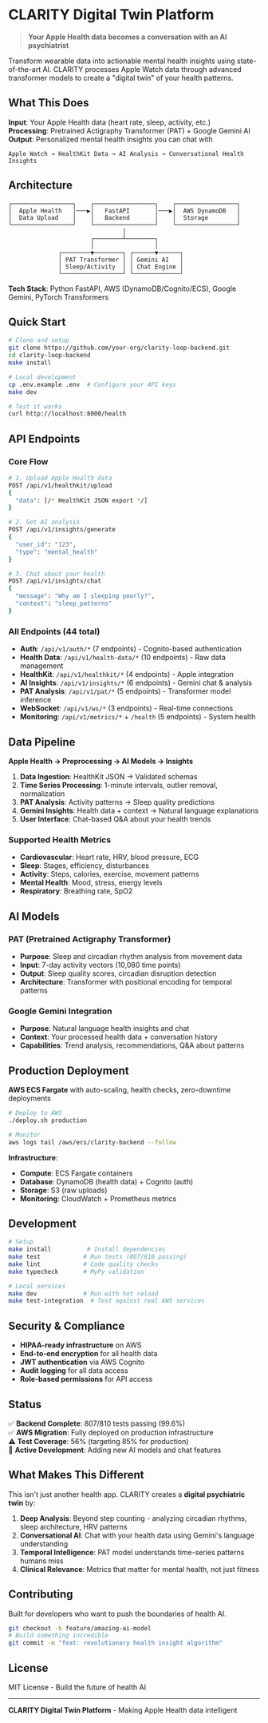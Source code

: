 # CLARITY Digital Twin Platform

> **Your Apple Health data becomes a conversation with an AI psychiatrist**

Transform wearable data into actionable mental health insights using state-of-the-art AI. CLARITY processes Apple Watch data through advanced transformer models to create a "digital twin" of your health patterns.

## What This Does

**Input**: Your Apple Health data (heart rate, sleep, activity, etc.)  
**Processing**: Pretrained Actigraphy Transformer (PAT) + Google Gemini AI  
**Output**: Personalized mental health insights you can chat with  

```
Apple Watch → HealthKit Data → AI Analysis → Conversational Health Insights
```

## Architecture

```
┌─────────────────┐    ┌─────────────────┐    ┌─────────────────┐
│  Apple Health   │───▶│   FastAPI       │───▶│  AWS DynamoDB   │
│  Data Upload    │    │   Backend       │    │  Storage        │
└─────────────────┘    └─────────────────┘    └─────────────────┘
                                │
                       ┌────────┴────────┐
                       │                 │
              ┌────────▼────────┐ ┌──────▼──────┐
              │ PAT Transformer │ │ Gemini AI   │
              │ Sleep/Activity  │ │ Chat Engine │
              └─────────────────┘ └─────────────┘
```

**Tech Stack**: Python FastAPI, AWS (DynamoDB/Cognito/ECS), Google Gemini, PyTorch Transformers

## Quick Start

```bash
# Clone and setup
git clone https://github.com/your-org/clarity-loop-backend.git
cd clarity-loop-backend
make install

# Local development
cp .env.example .env  # Configure your API keys
make dev

# Test it works
curl http://localhost:8000/health
```

## API Endpoints

### Core Flow
```bash
# 1. Upload Apple Health data
POST /api/v1/healthkit/upload
{
  "data": [/* HealthKit JSON export */]
}

# 2. Get AI analysis
POST /api/v1/insights/generate
{
  "user_id": "123",
  "type": "mental_health"
}

# 3. Chat about your health
POST /api/v1/insights/chat
{
  "message": "Why am I sleeping poorly?",
  "context": "sleep_patterns"
}
```

### All Endpoints (44 total)
- **Auth**: `/api/v1/auth/*` (7 endpoints) - Cognito-based authentication
- **Health Data**: `/api/v1/health-data/*` (10 endpoints) - Raw data management  
- **HealthKit**: `/api/v1/healthkit/*` (4 endpoints) - Apple integration
- **AI Insights**: `/api/v1/insights/*` (6 endpoints) - Gemini chat & analysis
- **PAT Analysis**: `/api/v1/pat/*` (5 endpoints) - Transformer model inference
- **WebSocket**: `/api/v1/ws/*` (3 endpoints) - Real-time connections
- **Monitoring**: `/api/v1/metrics/*` + `/health` (5 endpoints) - System health

## Data Pipeline

**Apple Health → Preprocessing → AI Models → Insights**

1. **Data Ingestion**: HealthKit JSON → Validated schemas
2. **Time Series Processing**: 1-minute intervals, outlier removal, normalization  
3. **PAT Analysis**: Activity patterns → Sleep quality predictions
4. **Gemini Insights**: Health data + context → Natural language explanations
5. **User Interface**: Chat-based Q&A about your health trends

### Supported Health Metrics
- **Cardiovascular**: Heart rate, HRV, blood pressure, ECG
- **Sleep**: Stages, efficiency, disturbances  
- **Activity**: Steps, calories, exercise, movement patterns
- **Mental Health**: Mood, stress, energy levels
- **Respiratory**: Breathing rate, SpO2

## AI Models

### PAT (Pretrained Actigraphy Transformer)
- **Purpose**: Sleep and circadian rhythm analysis from movement data
- **Input**: 7-day activity vectors (10,080 time points)  
- **Output**: Sleep quality scores, circadian disruption detection
- **Architecture**: Transformer with positional encoding for temporal patterns

### Google Gemini Integration  
- **Purpose**: Natural language health insights and chat
- **Context**: Your processed health data + conversation history
- **Capabilities**: Trend analysis, recommendations, Q&A about patterns

## Production Deployment

**AWS ECS Fargate** with auto-scaling, health checks, zero-downtime deployments

```bash
# Deploy to AWS
./deploy.sh production

# Monitor
aws logs tail /aws/ecs/clarity-backend --follow
```

**Infrastructure**: 
- **Compute**: ECS Fargate containers
- **Database**: DynamoDB (health data) + Cognito (auth)
- **Storage**: S3 (raw uploads) 
- **Monitoring**: CloudWatch + Prometheus metrics

## Development

```bash
# Setup
make install          # Install dependencies
make test            # Run tests (807/810 passing)
make lint            # Code quality checks
make typecheck       # MyPy validation

# Local services
make dev             # Run with hot reload
make test-integration  # Test against real AWS services
```

## Security & Compliance

- **HIPAA-ready infrastructure** on AWS
- **End-to-end encryption** for all health data
- **JWT authentication** via AWS Cognito
- **Audit logging** for all data access
- **Role-based permissions** for API access

## Status

✅ **Backend Complete**: 807/810 tests passing (99.6%)  
✅ **AWS Migration**: Fully deployed on production infrastructure  
⚠️ **Test Coverage**: 56% (targeting 85% for production)  
🔄 **Active Development**: Adding new AI models and chat features

## What Makes This Different

This isn't just another health app. CLARITY creates a **digital psychiatric twin** by:

1. **Deep Analysis**: Beyond step counting - analyzing circadian rhythms, sleep architecture, HRV patterns
2. **Conversational AI**: Chat with your health data using Gemini's language understanding  
3. **Temporal Intelligence**: PAT model understands time-series patterns humans miss
4. **Clinical Relevance**: Metrics that matter for mental health, not just fitness

## Contributing

Built for developers who want to push the boundaries of health AI.

```bash
git checkout -b feature/amazing-ai-model
# Build something incredible
git commit -m "feat: revolutionary health insight algorithm"
```

## License

MIT License - Build the future of health AI

---

**CLARITY Digital Twin Platform** - Making Apple Health data intelligent